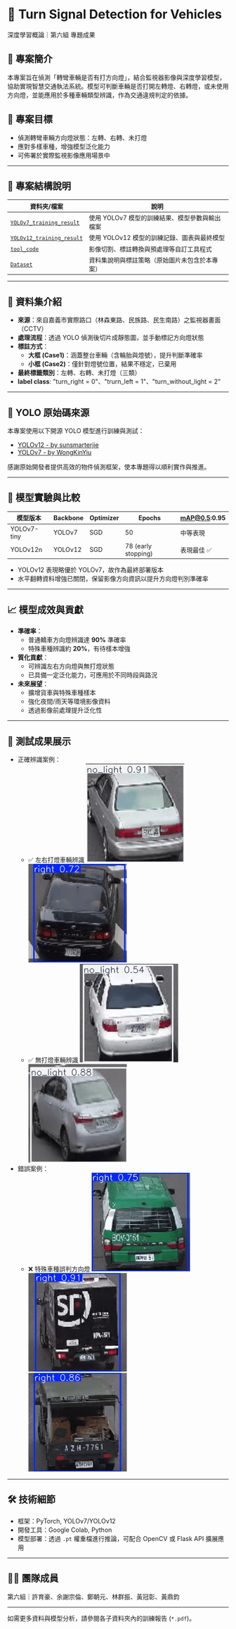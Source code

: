 # 🚗 Turn Signal Detection for Vehicles  
深度學習概論｜第六組 專題成果  

## 📌 專案簡介
本專案旨在偵測「轉彎車輛是否有打方向燈」，結合監視器影像與深度學習模型，協助實現智慧交通執法系統。模型可判斷車輛是否打開左轉燈、右轉燈，或未使用方向燈，並能應用於多種車輛類型辨識，作為交通違規判定的依據。

## 🎯 專案目標
- 偵測轉彎車輛方向燈狀態：左轉、右轉、未打燈  
- 應對多樣車種，增強模型泛化能力  
- 可佈署於實際監視影像應用場景中  

---

## 📁 專案結構說明

| 資料夾/檔案 | 說明 |
|-------------|------|
| [`YOLOv7_training_result`](./YOLOv7_training_result) | 使用 YOLOv7 模型的訓練結果、模型參數與輸出檔案 |
| [`YOLOv12_training_result`](./YOLOv12_training_result) | 使用 YOLOv12 模型的訓練記錄、圖表與最終模型 |
| [`tool_code`](./tool_code) | 影像切割、標註轉換與預處理等自訂工具程式 |
| [`Dataset`](./Dataset) | 資料集說明與標註策略（原始圖片未包含於本專案） |

---

## 🧾 資料集介紹

- **來源**：來自嘉義市實際路口（林森東路、民族路、民生南路）之監視器畫面（CCTV）  
- **處理流程**：透過 YOLO 偵測後切片成靜態圖，並手動標記方向燈狀態  
- **標註方式**：
  - **大框 (Case1)**：涵蓋整台車輛（含輪胎與燈號），提升判斷準確率  
  - **小框 (Case2)**：僅針對燈號位置，結果不穩定，已棄用  
- **最終標籤類別**：左轉、右轉、未打燈（三類）
- **label class**: "turn_right = 0"、"trurn_left = 1"、"turn_without_light = 2"

---

## 🔗 YOLO 原始碼來源

本專案使用以下開源 YOLO 模型進行訓練與測試：

- [YOLOv12 - by sunsmarterjie](https://github.com/sunsmarterjie/yolov12)  
- [YOLOv7 - by WongKinYiu](https://github.com/WongKinYiu/yolov7)

感謝原始開發者提供高效的物件偵測框架，使本專題得以順利實作與推進。

---

## 🧪 模型實驗與比較

| 模型版本 | Backbone | Optimizer | Epochs | mAP@0.5:0.95 |
|----------|----------|-----------|--------|--------------|
| YOLOv7-tiny | YOLOv7 | SGD | 50 | 中等表現 |
| YOLOv12n   | YOLOv12 | SGD | 78 (early stopping) | 表現最佳 ✅ |

- YOLOv12 表現略優於 YOLOv7，故作為最終部署版本  
- 水平翻轉資料增強已關閉，保留影像方向資訊以提升方向燈判別準確率  

---

## 📈 模型成效與貢獻

- **準確率**：
  - 普通轎車方向燈辨識達 **90%** 準確率  
  - 特殊車種辨識約 **20%**，有待樣本增強
- **質化貢獻**：
  - 可辨識左右方向燈與無打燈狀態
  - 已具備一定泛化能力，可應用於不同時段與路況
- **未來展望**：
  - 擴增貨車與特殊車種樣本
  - 強化夜間/雨天等環境影像資料
  - 透過影像前處理提升泛化性

---

## 📸 測試成果展示

- 正確辨識案例：  
  - ✅ 左右打燈車輛辨識
    ![](./YOLOv12_detect_result/turn-left-with-light.gif)  
    ![](./YOLOv12_detect_result/turn-right-with-light.gif)
  - ✅ 無打燈車輛辨識
    ![](./YOLOv12_detect_result/turn-left-without-light1.gif)  
    ![](./YOLOv12_detect_result/turn-left-without-light2.gif)
- 錯誤案例：  
  - ❌ 特殊車種誤判方向燈
    ![](./YOLOv12_detect_result/error-detect1.gif)  
    ![](./YOLOv12_detect_result/error-detect2.gif)  
    ![](./YOLOv12_detect_result/error-detect3.gif)

---

## 🛠 技術細節

- 框架：PyTorch, YOLOv7/YOLOv12
- 開發工具：Google Colab, Python
- 模型部署：透過 `.pt` 權重檔進行推論，可配合 OpenCV 或 Flask API 擴展應用

---

## 👨‍💻 團隊成員
第六組｜許育豪、余謝宗倫、鄭朝元、林群振、黃冠彰、黃鼎鈞

---

如需更多資料與模型分析，請參閱各子資料夾內的訓練報告 (`*.pdf`)。
